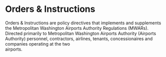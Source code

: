 # Orders & Instructions

Orders & Instructions are policy directives that implements and supplements the Metropolitan Washington Airports Authority Regulations \(MWARs\). Directed primarily to Metropolitan Washington Airports Authority \(Airports Authority\) personnel, contractors, airlines, tenants, concessionaires and companies operating at the two  
airports.

